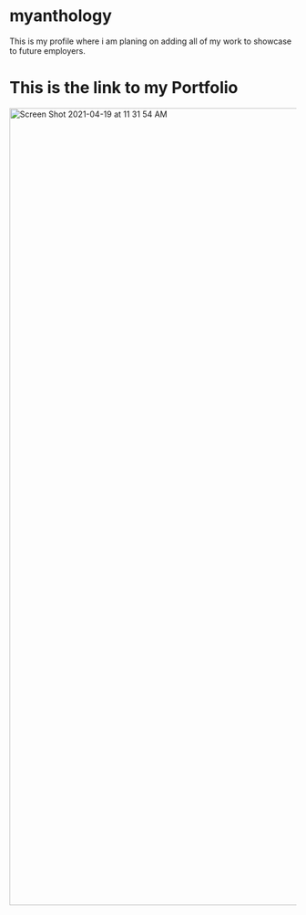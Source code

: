 # myanthology
This is my profile where i am planing on adding all of my work to showcase to future employers. 

# This is the link to my Portfolio
<img width="1398" alt="Screen Shot 2021-04-19 at 11 31 54 AM" src="https://user-images.githubusercontent.com/76885757/115263046-15581500-a103-11eb-9c2d-61fe2a28c558.png">
